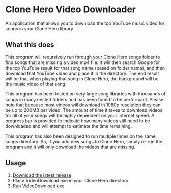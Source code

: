 Clone Hero Video Downloader
===========
An application that allows you to download the top YouTube music video for songs in your Clone Hero library.


What this does
-------
This program will recursively run through your Clone Hero songs folder to find songs that are missing a video.mp4 file.  It will then search Google for the top YouTube result for that song name (based on folder name), and then download that YouTube video and place it in the directory. The end result will be that when playing that song in Clone Hero, the background will be the music video of that song.

This program has been tested on very large song libraries with thousands of songs in many nested folders and has been found to be performant.  Please note that because most videos will download in 1080p resolution they can be up to 200MB per video.  The amount of time it takes to download videos for all of your songs will be highly dependent on your internet speed.  A progress bar is provided to indicate how many videos still need to be downloaded and will attempt to estimate the time remaining.

This program has also been designed to run multiple times on the same songs directory.  So, if you add new songs to Clone Hero, simply re-run the program and it will only download the videos that are missing.


Usage
-------
1. [Download the latest release](https://github.com/jshackles/CloneHeroVideoDownloader/releases/latest)
2. Place VideoDownload.exe in your Clone Hero directory
3. Run VideoDownload.exe
